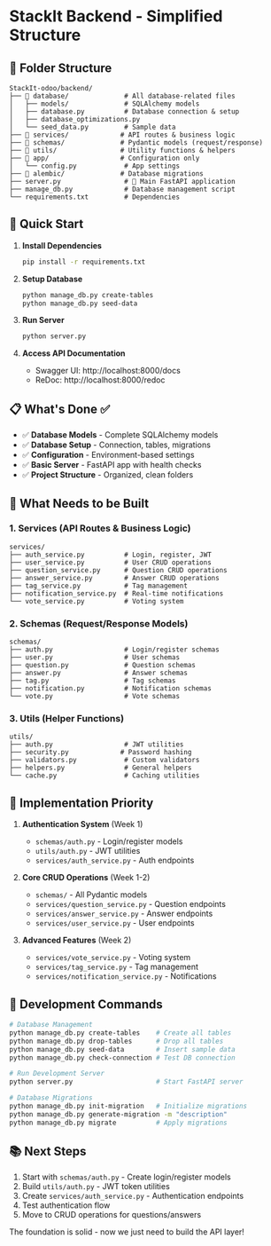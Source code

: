 # StackIt Backend - Simplified Structure

## 📁 Folder Structure

```
StackIt-odoo/backend/
├── 📁 database/              # All database-related files
│   ├── models/              # SQLAlchemy models
│   ├── database.py          # Database connection & setup
│   ├── database_optimizations.py
│   └── seed_data.py         # Sample data
├── 📁 services/             # API routes & business logic
├── 📁 schemas/              # Pydantic models (request/response)
├── 📁 utils/                # Utility functions & helpers
├── 📁 app/                  # Configuration only
│   └── config.py            # App settings
├── 📁 alembic/              # Database migrations
├── server.py                # 🚀 Main FastAPI application
├── manage_db.py             # Database management script
└── requirements.txt         # Dependencies
```

## 🚀 Quick Start

1. **Install Dependencies**
   ```bash
   pip install -r requirements.txt
   ```

2. **Setup Database**
   ```bash
   python manage_db.py create-tables
   python manage_db.py seed-data
   ```

3. **Run Server**
   ```bash
   python server.py
   ```

4. **Access API Documentation**
   - Swagger UI: http://localhost:8000/docs
   - ReDoc: http://localhost:8000/redoc

## 📋 What's Done ✅

- ✅ **Database Models** - Complete SQLAlchemy models
- ✅ **Database Setup** - Connection, tables, migrations
- ✅ **Configuration** - Environment-based settings
- ✅ **Basic Server** - FastAPI app with health checks
- ✅ **Project Structure** - Organized, clean folders

## 🚧 What Needs to be Built

### 1. **Services** (API Routes & Business Logic)
```
services/
├── auth_service.py          # Login, register, JWT
├── user_service.py          # User CRUD operations
├── question_service.py      # Question CRUD operations
├── answer_service.py        # Answer CRUD operations
├── tag_service.py           # Tag management
├── notification_service.py  # Real-time notifications
└── vote_service.py          # Voting system
```

### 2. **Schemas** (Request/Response Models)
```
schemas/
├── auth.py                  # Login/register schemas
├── user.py                  # User schemas
├── question.py              # Question schemas
├── answer.py                # Answer schemas
├── tag.py                   # Tag schemas
├── notification.py          # Notification schemas
└── vote.py                  # Vote schemas
```

### 3. **Utils** (Helper Functions)
```
utils/
├── auth.py                  # JWT utilities
├── security.py             # Password hashing
├── validators.py            # Custom validators
├── helpers.py               # General helpers
└── cache.py                 # Caching utilities
```

## 🎯 Implementation Priority

1. **Authentication System** (Week 1)
   - `schemas/auth.py` - Login/register models
   - `utils/auth.py` - JWT utilities
   - `services/auth_service.py` - Auth endpoints

2. **Core CRUD Operations** (Week 1-2)
   - `schemas/` - All Pydantic models
   - `services/question_service.py` - Question endpoints
   - `services/answer_service.py` - Answer endpoints
   - `services/user_service.py` - User endpoints

3. **Advanced Features** (Week 2)
   - `services/vote_service.py` - Voting system
   - `services/tag_service.py` - Tag management
   - `services/notification_service.py` - Notifications

## 🔧 Development Commands

```bash
# Database Management
python manage_db.py create-tables    # Create all tables
python manage_db.py drop-tables      # Drop all tables
python manage_db.py seed-data        # Insert sample data
python manage_db.py check-connection # Test DB connection

# Run Development Server
python server.py                     # Start FastAPI server

# Database Migrations
python manage_db.py init-migration   # Initialize migrations
python manage_db.py generate-migration -m "description"
python manage_db.py migrate          # Apply migrations
```

## 📚 Next Steps

1. Start with `schemas/auth.py` - Create login/register models
2. Build `utils/auth.py` - JWT token utilities
3. Create `services/auth_service.py` - Authentication endpoints
4. Test authentication flow
5. Move to CRUD operations for questions/answers

The foundation is solid - now we just need to build the API layer!
